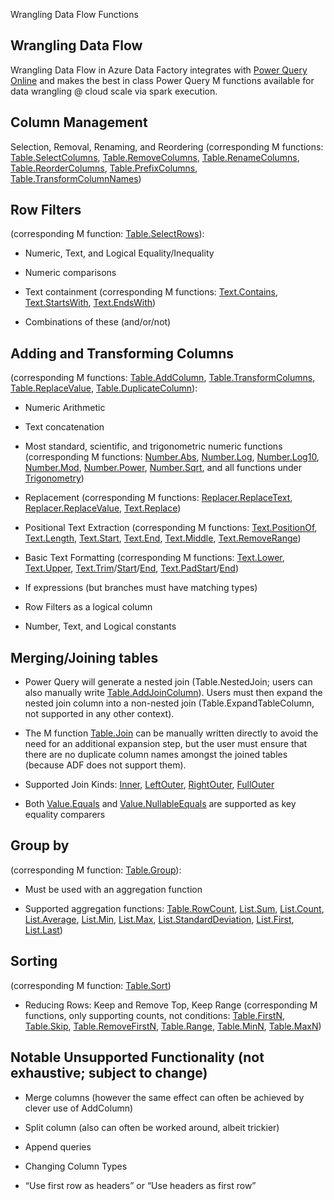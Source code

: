Wrangling Data Flow Functions

Wrangling Data Flow
-------------------

Wrangling Data Flow in Azure Data Factory integrates with [Power Query
Online](https://docs.microsoft.com/en-us/powerquery-m/power-query-m-reference)
and makes the best in class Power Query M functions available for data wrangling
\@ cloud scale via spark execution.

Column Management
-----------------

Selection, Removal, Renaming, and Reordering (corresponding M functions:
[Table.SelectColumns](https://docs.microsoft.com/en-us/powerquery-m/table-selectcolumns),
[Table.RemoveColumns](https://docs.microsoft.com/en-us/powerquery-m/table-removecolumns),
[Table.RenameColumns](https://docs.microsoft.com/en-us/powerquery-m/table-renamecolumns),
[Table.ReorderColumns](https://docs.microsoft.com/en-us/powerquery-m/table-reordercolumns),
[Table.PrefixColumns](https://docs.microsoft.com/en-us/powerquery-m/table-prefixcolumns),
[Table.TransformColumnNames](https://docs.microsoft.com/en-us/powerquery-m/table-transformcolumnnames))

Row Filters 
------------

(corresponding M function:
[Table.SelectRows](https://docs.microsoft.com/en-us/powerquery-m/table-selectrows)):

-   Numeric, Text, and Logical Equality/Inequality

-   Numeric comparisons

-   Text containment (corresponding M functions:
    [Text.Contains](https://docs.microsoft.com/en-us/powerquery-m/text-contains),
    [Text.StartsWith](https://docs.microsoft.com/en-us/powerquery-m/text-startswith),
    [Text.EndsWith](https://docs.microsoft.com/en-us/powerquery-m/text-endswith))

-   Combinations of these (and/or/not)

Adding and Transforming Columns 
--------------------------------

(corresponding M functions:
[Table.AddColumn](https://docs.microsoft.com/en-us/powerquery-m/table-addcolumn),
[Table.TransformColumns](https://docs.microsoft.com/en-us/powerquery-m/table-transformcolumns),
[Table.ReplaceValue](https://docs.microsoft.com/en-us/powerquery-m/table-replacevalue),
[Table.DuplicateColumn](https://docs.microsoft.com/en-us/powerquery-m/table-duplicatecolumn)):

-   Numeric Arithmetic

-   Text concatenation

-   Most standard, scientific, and trigonometric numeric functions
    (corresponding M functions:
    [Number.Abs](https://docs.microsoft.com/en-us/powerquery-m/number-abs),
    [Number.Log](https://docs.microsoft.com/en-us/powerquery-m/number-log),
    [Number.Log10](https://docs.microsoft.com/en-us/powerquery-m/number-log10),
    [Number.Mod](https://docs.microsoft.com/en-us/powerquery-m/number-mod),
    [Number.Power](https://docs.microsoft.com/en-us/powerquery-m/number-power),
    [Number.Sqrt](https://docs.microsoft.com/en-us/powerquery-m/number-sqrt),
    and all functions under
    [Trigonometry](https://docs.microsoft.com/en-us/powerquery-m/number-functions#trigonometry))

-   Replacement (corresponding M functions:
    [Replacer.ReplaceText](https://docs.microsoft.com/en-us/powerquery-m/replacer-replacetext),
    [Replacer.ReplaceValue](https://docs.microsoft.com/en-us/powerquery-m/replacer-replacevalue),
    [Text.Replace](https://docs.microsoft.com/en-us/powerquery-m/text-replace))

-   Positional Text Extraction (corresponding M functions:
    [Text.PositionOf](https://docs.microsoft.com/en-us/powerquery-m/text-positionof),
    [Text.Length](https://docs.microsoft.com/en-us/powerquery-m/text-length),
    [Text.Start](https://docs.microsoft.com/en-us/powerquery-m/text-start),
    [Text.End](https://docs.microsoft.com/en-us/powerquery-m/text-end),
    [Text.Middle](https://docs.microsoft.com/en-us/powerquery-m/text-middle),
    [Text.RemoveRange](https://docs.microsoft.com/en-us/powerquery-m/text-removerange))

-   Basic Text Formatting (corresponding M functions:
    [Text.Lower](https://docs.microsoft.com/en-us/powerquery-m/text-lower),
    [Text.Upper](https://docs.microsoft.com/en-us/powerquery-m/text-upper),
    [Text.Trim](https://docs.microsoft.com/en-us/powerquery-m/text-trim)/[Start](https://docs.microsoft.com/en-us/powerquery-m/text-trimstart)/[End](https://docs.microsoft.com/en-us/powerquery-m/text-trimend),
    [Text.PadStart](https://docs.microsoft.com/en-us/powerquery-m/text-padstart)/[End](https://docs.microsoft.com/en-us/powerquery-m/text-padend))

-   If expressions (but branches must have matching types)

-   Row Filters as a logical column

-   Number, Text, and Logical constants

Merging/Joining tables
----------------------

-   Power Query will generate a nested join (Table.NestedJoin; users can also
    manually write
    [Table.AddJoinColumn](https://docs.microsoft.com/en-us/powerquery-m/table-addjoincolumn)).
    Users must then expand the nested join column into a non-nested join
    (Table.ExpandTableColumn, not supported in any other context).

-   The M function
    [Table.Join](https://docs.microsoft.com/en-us/powerquery-m/table-join) can
    be manually written directly to avoid the need for an additional expansion
    step, but the user must ensure that there are no duplicate column names
    amongst the joined tables (because ADF does not support them).

-   Supported Join Kinds:
    [Inner](https://docs.microsoft.com/en-us/powerquery-m/joinkind-inner),
    [LeftOuter](https://docs.microsoft.com/en-us/powerquery-m/joinkind-leftouter),
    [RightOuter](https://docs.microsoft.com/en-us/powerquery-m/joinkind-rightouter),
    [FullOuter](https://docs.microsoft.com/en-us/powerquery-m/joinkind-fullouter)

-   Both
    [Value.Equals](https://docs.microsoft.com/en-us/powerquery-m/value-equals)
    and
    [Value.NullableEquals](https://docs.microsoft.com/en-us/powerquery-m/value-nullableequals)
    are supported as key equality comparers

Group by 
---------

(corresponding M function:
[Table.Group](https://docs.microsoft.com/en-us/powerquery-m/table-group)):

-   Must be used with an aggregation function

-   Supported aggregation functions:
    [Table.RowCount](https://docs.microsoft.com/en-us/powerquery-m/table-rowcount),
    [List.Sum](https://docs.microsoft.com/en-us/powerquery-m/list-sum),
    [List.Count](https://docs.microsoft.com/en-us/powerquery-m/list-count),
    [List.Average](https://docs.microsoft.com/en-us/powerquery-m/list-average),
    [List.Min](https://docs.microsoft.com/en-us/powerquery-m/list-min),
    [List.Max](https://docs.microsoft.com/en-us/powerquery-m/list-max),
    [List.StandardDeviation](https://docs.microsoft.com/en-us/powerquery-m/list-standarddeviation),
    [List.First](https://docs.microsoft.com/en-us/powerquery-m/list-first),
    [List.Last](https://docs.microsoft.com/en-us/powerquery-m/list-last))

Sorting 
--------

(corresponding M function:
[Table.Sort](https://docs.microsoft.com/en-us/powerquery-m/table-sort))

-   Reducing Rows: Keep and Remove Top, Keep Range (corresponding M functions,
    only supporting counts, not conditions:
    [Table.FirstN](https://docs.microsoft.com/en-us/powerquery-m/table-firstn),
    [Table.Skip](https://docs.microsoft.com/en-us/powerquery-m/table-skip),
    [Table.RemoveFirstN](https://docs.microsoft.com/en-us/powerquery-m/table-removefirstn),
    [Table.Range](https://docs.microsoft.com/en-us/powerquery-m/table-range),
    [Table.MinN](https://docs.microsoft.com/en-us/powerquery-m/table-minn),
    [Table.MaxN](https://docs.microsoft.com/en-us/powerquery-m/table-maxn))

Notable Unsupported Functionality (not exhaustive; subject to change)
---------------------------------------------------------------------

-   Merge columns (however the same effect can often be achieved by clever use
    of AddColumn)

-   Split column (also can often be worked around, albeit trickier)

-   Append queries

-   Changing Column Types

-   “Use first row as headers” or “Use headers as first row”
